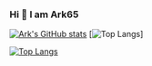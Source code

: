 ### Hi 👋 I am Ark65 

<!--
**ark-65/ark-65** is a ✨ _special_ ✨ repository because its `README.md` (this file) appears on your GitHub profile.

Here are some ideas to get you started:

- 🔭 I’m currently working on ...
- 🌱 I’m currently learning ...
- 👯 I’m looking to collaborate on ...
- 🤔 I’m looking for help with ...
- 💬 Ask me about ...
- 📫 How to reach me: ...
- 😄 Pronouns: ...
- ⚡ Fun fact: ...
-->

[![Ark's GitHub stats](https://github-readme-stats.vercel.app/api?username=ark-65&show_icons=true&theme=nightowl?count_private=true)](https://github.com/ark-65)
[![Top Langs](https://github-readme-stats.vercel.app/api/top-langs/?username=ark-65&layout=compact)]

[![Top Langs](https://github-readme-stats.vercel.app/api/top-langs/?username=ark-65&hide=html)](https://github.com/ark-65)
